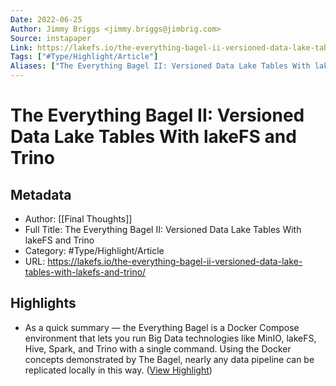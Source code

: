 ```yaml
---
Date: 2022-06-25
Author: Jimmy Briggs <jimmy.briggs@jimbrig.com>
Source: instapaper
Link: https://lakefs.io/the-everything-bagel-ii-versioned-data-lake-tables-with-lakefs-and-trino/
Tags: ["#Type/Highlight/Article"]
Aliases: ["The Everything Bagel II: Versioned Data Lake Tables With lakeFS and Trino", "The Everything Bagel II: Versioned Data Lake Tables With lakeFS and Trino"]
---
```

# The Everything Bagel II: Versioned Data Lake Tables With lakeFS and Trino

## Metadata
- Author: [[Final Thoughts]]
- Full Title: The Everything Bagel II: Versioned Data Lake Tables With lakeFS and Trino
- Category: #Type/Highlight/Article
- URL: https://lakefs.io/the-everything-bagel-ii-versioned-data-lake-tables-with-lakefs-and-trino/

## Highlights
- As a quick summary — the Everything Bagel is a Docker Compose environment that lets you run Big Data technologies like MinIO, lakeFS, Hive, Spark, and Trino with a single command. Using the Docker concepts demonstrated by The Bagel, nearly any data pipeline can be replicated locally in this way. ([View Highlight](https://instapaper.com/read/1480739857/18704434))
